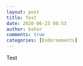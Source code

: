 ```yaml
---
layout: post
title: Test
date: 2020-06-23 08:53
author: bshor
comments: true
categories: [Endorsements]
---
```

Test
